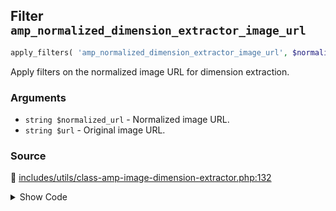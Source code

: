 ## Filter `amp_normalized_dimension_extractor_image_url`

```php
apply_filters( 'amp_normalized_dimension_extractor_image_url', $normalized_url, $url );
```

Apply filters on the normalized image URL for dimension extraction.

### Arguments

* `string $normalized_url` - Normalized image URL.
* `string $url` - Original image URL.

### Source

:link: [includes/utils/class-amp-image-dimension-extractor.php:132](/includes/utils/class-amp-image-dimension-extractor.php#L132)

<details>
<summary>Show Code</summary>

```php
$normalized_url = apply_filters( 'amp_normalized_dimension_extractor_image_url', $normalized_url, $url );
```

</details>
